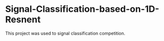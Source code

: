 # Signal-Classification-based-on-1D-Resnent
This project was used to signal classification competition.
